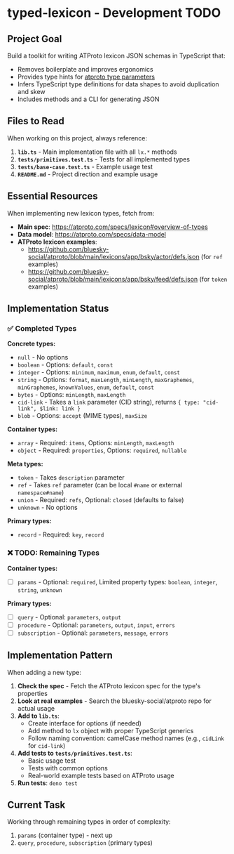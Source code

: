 # typed-lexicon - Development TODO

## Project Goal

Build a toolkit for writing ATProto lexicon JSON schemas in TypeScript that:

- Removes boilerplate and improves ergonomics
- Provides type hints for [atproto type parameters](https://atproto.com/specs/lexicon#overview-of-types)
- Infers TypeScript type definitions for data shapes to avoid duplication and skew
- Includes methods and a CLI for generating JSON

## Files to Read

When working on this project, always reference:

1. **`lib.ts`** - Main implementation file with all `lx.*` methods
2. **`tests/primitives.test.ts`** - Tests for all implemented types
3. **`tests/base-case.test.ts`** - Example usage test
4. **`README.md`** - Project direction and example usage

## Essential Resources

When implementing new lexicon types, fetch from:

- **Main spec**: https://atproto.com/specs/lexicon#overview-of-types
- **Data model**: https://atproto.com/specs/data-model
- **ATProto lexicon examples**:
  - https://github.com/bluesky-social/atproto/blob/main/lexicons/app/bsky/actor/defs.json (for `ref` examples)
  - https://github.com/bluesky-social/atproto/blob/main/lexicons/app/bsky/feed/defs.json (for `token` examples)

## Implementation Status

### ✅ Completed Types

**Concrete types:**

- `null` - No options
- `boolean` - Options: `default`, `const`
- `integer` - Options: `minimum`, `maximum`, `enum`, `default`, `const`
- `string` - Options: `format`, `maxLength`, `minLength`, `maxGraphemes`, `minGraphemes`, `knownValues`, `enum`, `default`, `const`
- `bytes` - Options: `minLength`, `maxLength`
- `cid-link` - Takes a `link` parameter (CID string), returns `{ type: "cid-link", $link: link }`
- `blob` - Options: `accept` (MIME types), `maxSize`

**Container types:**

- `array` - Required: `items`, Options: `minLength`, `maxLength`
- `object` - Required: `properties`, Options: `required`, `nullable`

**Meta types:**

- `token` - Takes `description` parameter
- `ref` - Takes `ref` parameter (can be local `#name` or external `namespace#name`)
- `union` - Required: `refs`, Optional: `closed` (defaults to false)
- `unknown` - No options

**Primary types:**

- `record` - Required: `key`, `record`

### ❌ TODO: Remaining Types

**Container types:**

- [ ] `params` - Optional: `required`, Limited property types: `boolean`, `integer`, `string`, `unknown`

**Primary types:**

- [ ] `query` - Optional: `parameters`, `output`
- [ ] `procedure` - Optional: `parameters`, `output`, `input`, `errors`
- [ ] `subscription` - Optional: `parameters`, `message`, `errors`

## Implementation Pattern

When adding a new type:

1. **Check the spec** - Fetch the ATProto lexicon spec for the type's properties
2. **Look at real examples** - Search the bluesky-social/atproto repo for actual usage
3. **Add to `lib.ts`**:
   - Create interface for options (if needed)
   - Add method to `lx` object with proper TypeScript generics
   - Follow naming convention: camelCase method names (e.g., `cidLink` for `cid-link`)
4. **Add tests to `tests/primitives.test.ts`**:
   - Basic usage test
   - Tests with common options
   - Real-world example tests based on ATProto usage
5. **Run tests**: `deno test`

## Current Task

Working through remaining types in order of complexity:

1. `params` (container type) - next up
2. `query`, `procedure`, `subscription` (primary types)

